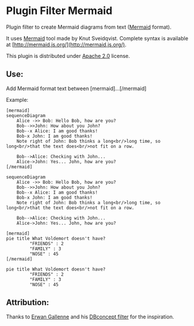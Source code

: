 # Plugin Filter Mermaid
Plugin filter to create Mermaid diagrams from text ([Mermaid](http://mermaid.js.org/) format).

It uses [Mermaid](https://mermaid.js.org/) tool made by Knut Sveidqvist.
Complete syntax is available at [http://mermaid.js.org/](http://mermaid.js.org/).

This plugin is distributed under [Apache 2.0](https://www.apache.org/licenses/LICENSE-2.0) license.

## Use:
Add Mermaid format text between [mermaid]...[/mermaid]

Example:
```
[mermaid]
sequenceDiagram
    Alice ->> Bob: Hello Bob, how are you?
    Bob-->>John: How about you John?
    Bob--x Alice: I am good thanks!
    Bob-x John: I am good thanks!
    Note right of John: Bob thinks a long<br/>long time, so long<br/>that the text does<br/>not fit on a row.

    Bob-->Alice: Checking with John...
    Alice->John: Yes... John, how are you?
[/mermaid]
```
```mermaid
sequenceDiagram
    Alice ->> Bob: Hello Bob, how are you?
    Bob-->>John: How about you John?
    Bob--x Alice: I am good thanks!
    Bob-x John: I am good thanks!
    Note right of John: Bob thinks a long<br/>long time, so long<br/>that the text does<br/>not fit on a row.

    Bob-->Alice: Checking with John...
    Alice->John: Yes... John, how are you?
```
```
[mermaid]
pie title What Voldemort doesn't have?
         "FRIENDS" : 2
         "FAMILY" : 3
         "NOSE" : 45
[/mermaid]
```
```mermaid
pie title What Voldemort doesn't have?
         "FRIENDS" : 2
         "FAMILY" : 3
         "NOSE" : 45
```
## Attribution:

Thanks to [Erwan Gallenne](https://github.com/erwang) and his [DBconcept filter](https://github.com/erwang/filter_dbconcept) for the inspiration.